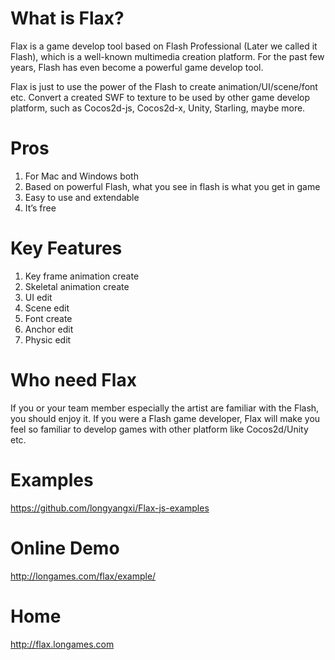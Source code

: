 What is Flax?
============
Flax is a game develop tool based on Flash Professional (Later we called it Flash), which is a well-known multimedia creation platform. For the past few years, Flash has even become a powerful game develop tool.

Flax is just to use the power of the Flash to create animation/UI/scene/font etc.  Convert  a created SWF to texture to be used by other game develop platform, such as Cocos2d-js, Cocos2d-x, Unity, Starling, maybe more.

Pros
====
1. For Mac and Windows both
2. Based on powerful Flash, what you see in flash is what you get in game
3. Easy to use and extendable
4. It’s free

Key Features
============
1. Key frame animation create
2. Skeletal animation create
3. UI edit
4. Scene edit
5. Font create
6. Anchor edit
7. Physic edit

Who need Flax
=============
If you or your team member especially the artist are familiar with the Flash, you should enjoy it. If you were a Flash game developer, Flax will make you feel so familiar to develop games with other platform like Cocos2d/Unity etc.

Examples
========
https://github.com/longyangxi/Flax-js-examples

Online Demo
===========
http://longames.com/flax/example/

Home
====
http://flax.longames.com

 

 

 

 

 

 

 

 

 
